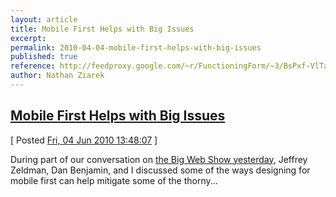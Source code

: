 ```yaml
---
layout: article
title: Mobile First Helps with Big Issues
excerpt: 
permalink: 2010-04-04-mobile-first-helps-with-big-issues
published: true
reference: http://feedproxy.google.com/~r/FunctioningForm/~3/BsPxf-VlTaM/entry.asp
author: Nathan Ziarek
---
```


## [Mobile First Helps with Big Issues][0]  
\[ Posted [Fri, 04 Jun 2010 13:48:07][1] \]

During part of our conversation on [the Big Web Show yesterday][2], Jeffrey Zeldman, Dan Benjamin, and I discussed some of the ways designing for mobile first can help mitigate some of the thorny...



[0]: http://feedproxy.google.com/~r/FunctioningForm/~3/BsPxf-VlTaM/entry.asp
[1]: http://nathanziarek.tumblr.com/post/664046088
[2]: http://www.lukew.com/ff/entry.asp?1116